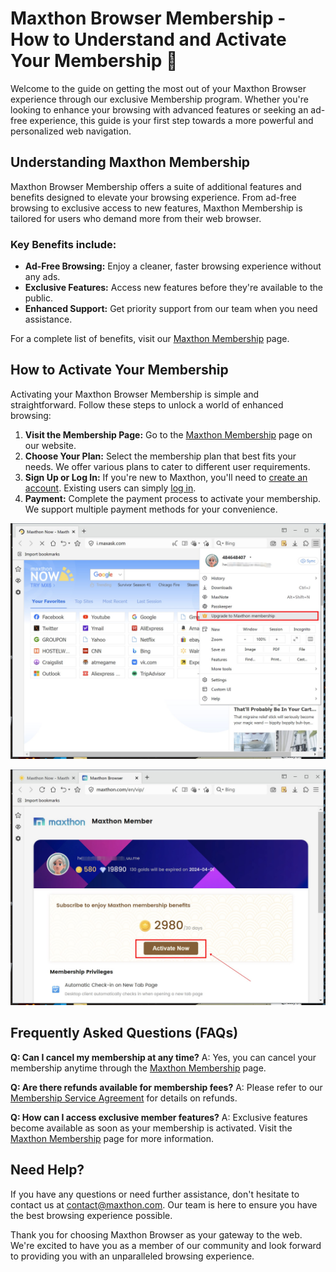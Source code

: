 # Maxthon Browser Membership - How to Understand and Activate Your Membership 🌟

Welcome to the guide on getting the most out of your Maxthon Browser experience through our exclusive Membership program. Whether you're looking to enhance your browsing with advanced features or seeking an ad-free experience, this guide is your first step towards a more powerful and personalized web navigation.

## Understanding Maxthon Membership

Maxthon Browser Membership offers a suite of additional features and benefits designed to elevate your browsing experience. From ad-free browsing to exclusive access to new features, Maxthon Membership is tailored for users who demand more from their web browser.

### Key Benefits include:

- **Ad-Free Browsing:** Enjoy a cleaner, faster browsing experience without any ads.
- **Exclusive Features:** Access new features before they're available to the public.
- **Enhanced Support:** Get priority support from our team when you need assistance.

For a complete list of benefits, visit our [Maxthon Membership](https://www.maxthon.com/vip/) page.

## How to Activate Your Membership

Activating your Maxthon Browser Membership is simple and straightforward. Follow these steps to unlock a world of enhanced browsing:

1. **Visit the Membership Page:** Go to the [Maxthon Membership](https://www.maxthon.com/vip/) page on our website.
2. **Choose Your Plan:** Select the membership plan that best fits your needs. We offer various plans to cater to different user requirements.
3. **Sign Up or Log In:** If you're new to Maxthon, you'll need to [create an account](https://my.maxthon.com/). Existing users can simply [log in](https://my.maxthon.com/).
4. **Payment:** Complete the payment process to activate your membership. We support multiple payment methods for your convenience.

![Activate Maxthon Membership](images/17_00.jpg "=85%,85%") 

![Activate Maxthon Membership](images/17_01.jpg "=85%,85%") 

## Frequently Asked Questions (FAQs)

**Q: Can I cancel my membership at any time?**
A: Yes, you can cancel your membership anytime through the [Maxthon Membership](https://www.maxthon.com/vip/) page.

**Q: Are there refunds available for membership fees?**
A: Please refer to our [Membership Service Agreement](https://www.maxthon.com/docs/vip/) for details on refunds.

**Q: How can I access exclusive member features?**
A: Exclusive features become available as soon as your membership is activated. Visit the [Maxthon Membership](https://www.maxthon.com/vip/) page for more information.

## Need Help?

If you have any questions or need further assistance, don't hesitate to contact us at [contact@maxthon.com](mailto:contact@maxthon.com). Our team is here to ensure you have the best browsing experience possible.

Thank you for choosing Maxthon Browser as your gateway to the web. We're excited to have you as a member of our community and look forward to providing you with an unparalleled browsing experience.

